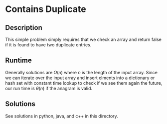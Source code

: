 # Contains Duplicate
## Description
This simple problem simply requires that we check an array and return false if it is found to have two duplicate entries.
## Runtime
Generally solutions are $O(n)$ where $n$ is the length of the input array. Since we can iterate over the input array and insert elments into a dictionary or hash set with constant time lookup to check if we see them again the future, our run time is $\theta(n)$ if the anagram is valid. 

## Solutions
See solutions in python, java, and c++ in this directory.